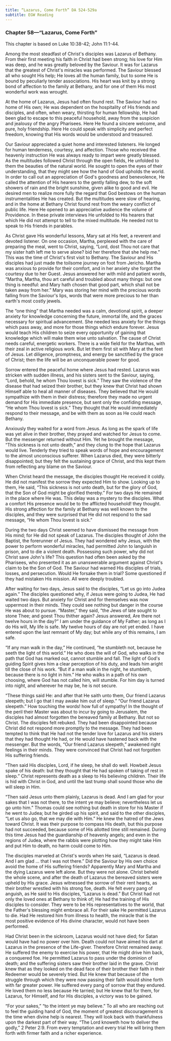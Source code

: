 ```yaml
---
title: “Lazarus, Come Forth” DA 524-529a
subtitle: EGW Reading
---
```


### Chapter 58—“Lazarus, Come Forth”

This chapter is based on Luke 10:38-42; John 11:1-44.

Among the most steadfast of Christ's disciples was Lazarus of Bethany. From their first meeting his faith in Christ had been strong; his love for Him was deep, and he was greatly beloved by the Saviour. It was for Lazarus that the greatest of Christ's miracles was performed. The Saviour blessed all who sought His help; He loves all the human family, but to some He is bound by peculiarly tender associations. His heart was knit by a strong bond of affection to the family at Bethany, and for one of them His most wonderful work was wrought.

At the home of Lazarus, Jesus had often found rest. The Saviour had no home of His own; He was dependent on the hospitality of His friends and disciples, and often, when weary, thirsting for human fellowship, He had been glad to escape to this peaceful household, away from the suspicion and jealousy of the angry Pharisees. Here He found a sincere welcome, and pure, holy friendship. Here He could speak with simplicity and perfect freedom, knowing that His words would be understood and treasured.

Our Saviour appreciated a quiet home and interested listeners. He longed for human tenderness, courtesy, and affection. Those who received the heavenly instruction He was always ready to impart were greatly blessed. As the multitudes followed Christ through the open fields, He unfolded to them the beauties of the natural world. He sought to open the eyes of their understanding, that they might see how the hand of God upholds the world. In order to call out an appreciation of God's goodness and benevolence, He called the attention of His hearers to the gently falling dew, to the soft showers of rain and the bright sunshine, given alike to good and evil. He desired men to realize more fully the regard that God bestows on the human instrumentalities He has created. But the multitudes were slow of hearing, and in the home at Bethany Christ found rest from the weary conflict of public life. Here He opened to an appreciative audience the volume of Providence. In these private interviews He unfolded to His hearers that which He did not attempt to tell to the mixed multitude. He needed not to speak to His friends in parables.

As Christ gave His wonderful lessons, Mary sat at His feet, a reverent and devoted listener. On one occasion, Martha, perplexed with the care of preparing the meal, went to Christ, saying, “Lord, dost Thou not care that my sister hath left me to serve alone? bid her therefore that she help me.” This was the time of Christ's first visit to Bethany. The Saviour and His disciples had just made the toilsome journey on foot from Jericho. Martha was anxious to provide for their comfort, and in her anxiety she forgot the courtesy due to her Guest. Jesus answered her with mild and patient words, “Martha, Martha, thou art careful and troubled about many things: but one thing is needful: and Mary hath chosen that good part, which shall not be taken away from her.” Mary was storing her mind with the precious words falling from the Saviour's lips, words that were more precious to her than earth's most costly jewels.

The “one thing” that Martha needed was a calm, devotional spirit, a deeper anxiety for knowledge concerning the future, immortal life, and the graces necessary for spiritual advancement. She needed less anxiety for the things which pass away, and more for those things which endure forever. Jesus would teach His children to seize every opportunity of gaining that knowledge which will make them wise unto salvation. The cause of Christ needs careful, energetic workers. There is a wide field for the Marthas, with their zeal in active religious work. But let them first sit with Mary at the feet of Jesus. Let diligence, promptness, and energy be sanctified by the grace of Christ; then the life will be an unconquerable power for good.

Sorrow entered the peaceful home where Jesus had rested. Lazarus was stricken with sudden illness, and his sisters sent to the Saviour, saying, “Lord, behold, he whom Thou lovest is sick.” They saw the violence of the disease that had seized their brother, but they knew that Christ had shown Himself able to heal all manner of diseases. They believed that He would sympathize with them in their distress; therefore they made no urgent demand for His immediate presence, but sent only the confiding message, “He whom Thou lovest is sick.” They thought that He would immediately respond to their message, and be with them as soon as He could reach Bethany.

Anxiously they waited for a word from Jesus. As long as the spark of life was yet alive in their brother, they prayed and watched for Jesus to come. But the messenger returned without Him. Yet he brought the message, “This sickness is not unto death,” and they clung to the hope that Lazarus would live. Tenderly they tried to speak words of hope and encouragement to the almost unconscious sufferer. When Lazarus died, they were bitterly disappointed; but they felt the sustaining grace of Christ, and this kept them from reflecting any blame on the Saviour.

When Christ heard the message, the disciples thought He received it coldly. He did not manifest the sorrow they expected Him to show. Looking up to them, He said, “This sickness is not unto death, but for the glory of God, that the Son of God might be glorified thereby.” For two days He remained in the place where He was. This delay was a mystery to the disciples. What a comfort His presence would be to the afflicted household! they thought. His strong affection for the family at Bethany was well known to the disciples, and they were surprised that He did not respond to the sad message, “He whom Thou lovest is sick.”

During the two days Christ seemed to have dismissed the message from His mind; for He did not speak of Lazarus. The disciples thought of John the Baptist, the forerunner of Jesus. They had wondered why Jesus, with the power to perform wonderful miracles, had permitted John to languish in prison, and to die a violent death. Possessing such power, why did not Christ save John's life? This question had often been asked by the Pharisees, who presented it as an unanswerable argument against Christ's claim to be the Son of God. The Saviour had warned His disciples of trials, losses, and persecution. Would He forsake them in trial? Some questioned if they had mistaken His mission. All were deeply troubled.

After waiting for two days, Jesus said to the disciples, “Let us go into Judea again.” The disciples questioned why, if Jesus were going to Judea, He had waited two days. But anxiety for Christ and for themselves was now uppermost in their minds. They could see nothing but danger in the course He was about to pursue. “Master,” they said, “the Jews of late sought to stone Thee; and goest Thou thither again? Jesus answered, Are there not twelve hours in the day?” I am under the guidance of My Father; as long as I do His will, My life is safe. My twelve hours of day are not yet ended. I have entered upon the last remnant of My day; but while any of this remains, I am safe.

“If any man walk in the day,” He continued, “he stumbleth not, because he seeth the light of this world.” He who does the will of God, who walks in the path that God has marked out, cannot stumble and fall. The light of God's guiding Spirit gives him a clear perception of his duty, and leads him aright till the close of his work. “But if a man walk in the night, he stumbleth, because there is no light in him.” He who walks in a path of his own choosing, where God has not called him, will stumble. For him day is turned into night, and wherever he may be, he is not secure.

“These things said He: and after that He saith unto them, Our friend Lazarus sleepeth; but I go that I may awake him out of sleep.” “Our friend Lazarus sleepeth.” How touching the words! how full of sympathy! In the thought of the peril their Master was about to incur by going to Jerusalem, the disciples had almost forgotten the bereaved family at Bethany. But not so Christ. The disciples felt rebuked. They had been disappointed because Christ did not respond more promptly to the message. They had been tempted to think that He had not the tender love for Lazarus and his sisters that they had thought He had, or He would have hastened back with the messenger. But the words, “Our friend Lazarus sleepeth,” awakened right feelings in their minds. They were convinced that Christ had not forgotten His suffering friends.

“Then said His disciples, Lord, if he sleep, he shall do well. Howbeit Jesus spake of his death: but they thought that He had spoken of taking of rest in sleep.” Christ represents death as a sleep to His believing children. Their life is hid with Christ in God, and until the last trump shall sound those who die will sleep in Him.

“Then said Jesus unto them plainly, Lazarus is dead. And I am glad for your sakes that I was not there, to the intent ye may believe; nevertheless let us go unto him.” Thomas could see nothing but death in store for his Master if he went to Judea; but he girded up his spirit, and said to the other disciples, “Let us also go, that we may die with Him.” He knew the hatred of the Jews toward Christ. It was their purpose to compass His death, but this purpose had not succeeded, because some of His allotted time still remained. During this time Jesus had the guardianship of heavenly angels; and even in the regions of Judea, where the rabbis were plotting how they might take Him and put Him to death, no harm could come to Him.

The disciples marveled at Christ's words when He said, “Lazarus is dead. And I am glad ... that I was not there.” Did the Saviour by His own choice avoid the home of His suffering friends? Apparently Mary and Martha and the dying Lazarus were left alone. But they were not alone. Christ beheld the whole scene, and after the death of Lazarus the bereaved sisters were upheld by His grace. Jesus witnessed the sorrow of their rent hearts, as their brother wrestled with his strong foe, death. He felt every pang of anguish, as He said to His disciples, “Lazarus is dead.” But Christ had not only the loved ones at Bethany to think of; He had the training of His disciples to consider. They were to be His representatives to the world, that the Father's blessing might embrace all. For their sake He permitted Lazarus to die. Had He restored him from illness to health, the miracle that is the most positive evidence of His divine character, would not have been performed.

Had Christ been in the sickroom, Lazarus would not have died; for Satan would have had no power over him. Death could not have aimed his dart at Lazarus in the presence of the Life-giver. Therefore Christ remained away. He suffered the enemy to exercise his power, that He might drive him back, a conquered foe. He permitted Lazarus to pass under the dominion of death; and the suffering sisters saw their brother laid in the grave. Christ knew that as they looked on the dead face of their brother their faith in their Redeemer would be severely tried. But He knew that because of the struggle through which they were now passing their faith would shine forth with far greater power. He suffered every pang of sorrow that they endured. He loved them no less because He tarried; but He knew that for them, for Lazarus, for Himself, and for His disciples, a victory was to be gained.

“For your sakes,” “to the intent ye may believe.” To all who are reaching out to feel the guiding hand of God, the moment of greatest discouragement is the time when divine help is nearest. They will look back with thankfulness upon the darkest part of their way. “The Lord knoweth how to deliver the godly,” 2 Peter 2:9. From every temptation and every trial He will bring them forth with firmer faith and a richer experience.